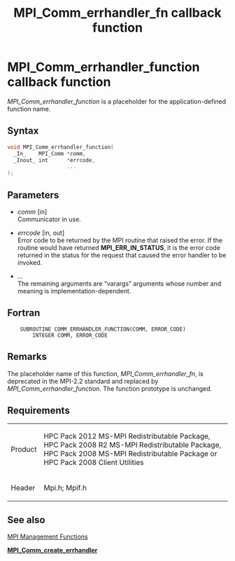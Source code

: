 ﻿---
title: MPI_Comm_errhandler_fn callback function
TOCTitle: MPI_Comm_errhandler_fn callback function
ms:assetid: 07417db4-d087-42bf-a11c-ae1a3181c382
ms:mtpsurl: https://msdn.microsoft.com/en-us/library/Dn473268(v=VS.85)
ms:contentKeyID: 59360814
ms.date: 03/28/2018
mtps_version: v=VS.85
f1_keywords:
- COMM_ERRHANDLER_FUNCTION
- mpi/COMM_ERRHANDLER_FUNCTION
- mpi/MPI_Comm_errhandler_fn
- MPI_Comm_errhandler_fn
- mpif/COMM_ERRHANDLER_FUNCTION
- mpif/MPI_Comm_errhandler_fn
dev_langs:
- C++
- C
---

# MPI\_Comm\_errhandler\_function callback function

*MPI\_Comm\_errhandler\_function* is a placeholder for the application-defined function name.

## Syntax

``` c++
void MPI_Comm_errhandler_function(
  _In_    MPI_Comm *comm,
  _Inout_ int      *errcode,
                   ...
);
```

## Parameters

  - *comm* \[in\]  
    Communicator in use.

  - *errcode* \[in, out\]  
    Error code to be returned by the MPI routine that raised the error. If the routine would have returned **MPI\_ERR\_IN\_STATUS**, it is the error code returned in the status for the request that caused the error handler to be invoked.

  - *...*  
    The remaining arguments are “varargs” arguments whose number and meaning is implementation-dependent.

## Fortran

``` FORTRAN
    SUBROUTINE COMM_ERRHANDLER_FUNCTION(COMM, ERROR_CODE)
        INTEGER COMM, ERROR_CODE
```

## Remarks

The placeholder name of this function, *MPI\_Comm\_errhandler\_fn*, is deprecated in the MPI-2.2 standard and replaced by *MPI\_Comm\_errhandler\_function*. The function prototype is unchanged.

## Requirements

<table>
<colgroup>
<col/>
<col/>
</colgroup>
<tbody>
<tr class="odd">
<td><p>Product</p></td>
<td><p>HPC Pack 2012 MS-MPI Redistributable Package, HPC Pack 2008 R2 MS-MPI Redistributable Package, HPC Pack 2008 MS-MPI Redistributable Package or HPC Pack 2008 Client Utilities</p></td>
</tr>
<tr class="even">
<td><p>Header</p></td>
<td>Mpi.h;
Mpif.h</td>
</tr>
</tbody>
</table>


## See also

[MPI Management Functions](mpi-management-functions.md)

[**MPI\_Comm\_create\_errhandler**](mpi-comm-create-errhandler-function.md)

